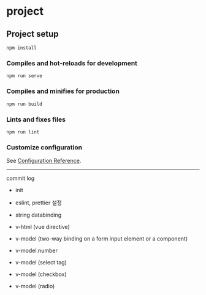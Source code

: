 # project

## Project setup
```
npm install
```

### Compiles and hot-reloads for development
```
npm run serve
```

### Compiles and minifies for production
```
npm run build
```

### Lints and fixes files
```
npm run lint
```

### Customize configuration
See [Configuration Reference](https://cli.vuejs.org/config/).

---

commit log

- init

- eslint, prettier 설정

- string databinding

- v-html (vue directive)

- v-model (two-way binding on a form input element or a component)

- v-model.number

- v-model (select tag)

- v-model (checkbox)

- v-model (radio)